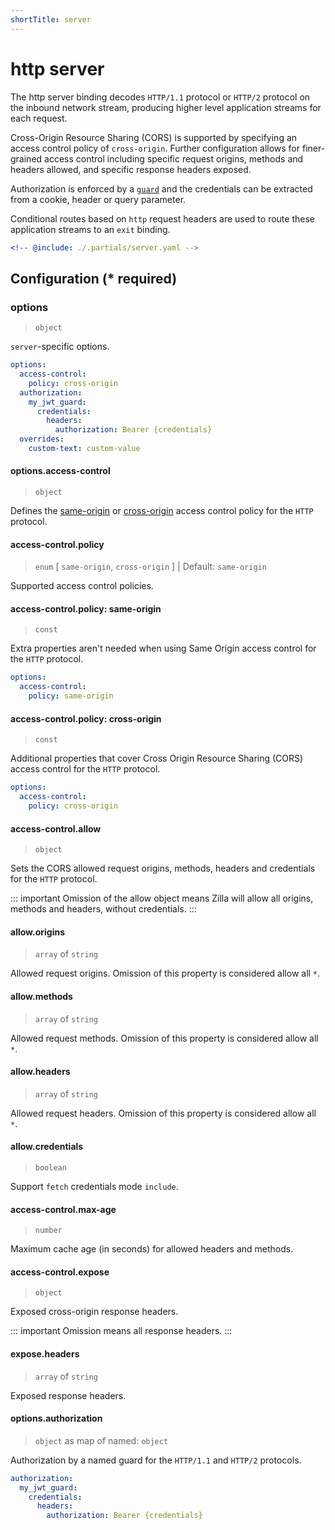 ```yaml
---
shortTitle: server
---
```


# http server

The http server binding decodes `HTTP/1.1` protocol or `HTTP/2` protocol on the inbound network stream, producing higher level application streams for each request.

Cross-Origin Resource Sharing (CORS) is supported by specifying an access control policy of `cross-origin`. Further configuration allows for finer-grained access control including specific request origins, methods and headers allowed, and specific response headers exposed.

Authorization is enforced by a [`guard`](../../../config/overview.md#guards) and the credentials can be extracted from a cookie, header or query parameter.

Conditional routes based on `http` request headers are used to route these application streams to an `exit` binding.

```yaml {3}
<!-- @include: ./.partials/server.yaml -->
```

## Configuration (\* required)

### options

> `object`

`server`-specific options.

```yaml
options:
  access-control:
    policy: cross-origin
  authorization:
    my_jwt_guard:
      credentials:
        headers:
          authorization: Bearer {credentials}
  overrides:
    custom-text: custom-value
```

<!-- @include: ./.partials/options.md -->

#### options.access-control

> `object`

Defines the [same-origin](#access-control-policy-same-origin) or [cross-origin](#access-control-policy-cross-origin) access control policy for the `HTTP` protocol.

#### access-control.policy

> `enum` [ `same-origin`, `cross-origin` ] | Default: `same-origin`

Supported access control policies.

#### access-control.policy: same-origin

> `const`

Extra properties aren't needed when using Same Origin access control for the `HTTP` protocol.

```yaml
options:
  access-control:
    policy: same-origin
```

#### access-control.policy: cross-origin

> `const`

Additional properties that cover Cross Origin Resource Sharing (CORS) access control for the `HTTP` protocol.

```yaml
options:
  access-control:
    policy: cross-origin
```

#### access-control.allow

> `object`

Sets the CORS allowed request origins, methods, headers and credentials for the `HTTP` protocol.

::: important
Omission of the allow object means Zilla will allow all origins, methods and headers, without credentials.
:::

#### allow.origins

> `array` of `string`

Allowed request origins. Omission of this property is considered allow all `*`.

#### allow.methods

> `array` of `string`

Allowed request methods. Omission of this property is considered allow all `*`.

#### allow.headers

> `array` of `string`

Allowed request headers. Omission of this property is considered allow all `*`.

#### allow.credentials

> `boolean`

Support `fetch` credentials mode `include`.

#### access-control.max-age

> `number`

Maximum cache age (in seconds) for allowed headers and methods.

#### access-control.expose

> `object`

Exposed cross-origin response headers.

::: important
Omission means all response headers.
:::

#### expose.headers

> `array` of `string`

Exposed response headers.

#### options.authorization

> `object` as map of named: `object`

Authorization by a named guard for the `HTTP/1.1` and `HTTP/2` protocols.

```yaml
authorization:
  my_jwt_guard:
    credentials:
      headers:
        authorization: Bearer {credentials}
```

<!-- @include: ../.partials/options-http-auth.md -->

<!-- @include: ./.partials/routes.md -->
<!-- @include: ../.partials/exit.md -->
<!-- @include: ../.partials/telemetry-http.md -->
